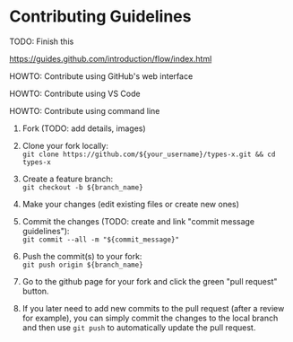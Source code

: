 # Contributing Guidelines  

TODO: Finish this

https://guides.github.com/introduction/flow/index.html

HOWTO: Contribute using GitHub's web interface

HOWTO: Contribute using VS Code

HOWTO: Contribute using command line

1. Fork (TODO: add details, images)

2. Clone your fork locally:  
  `git clone https://github.com/${your_username}/types-x.git && cd types-x`

3. Create a feature branch:  
  `git checkout -b ${branch_name}`

4. Make your changes (edit existing files or create new ones)

5. Commit the changes (TODO: create and link "commit message guidelines"):  
  `git commit --all -m "${commit_message}"`

6. Push the commit(s) to your fork:  
  `git push origin ${branch_name}`

7. Go to the github page for your fork and click the green "pull request" button.

8. If you later need to add new commits to the pull request (after a review for example), you can 
simply commit the changes to the local branch and then use `git push` to automatically update the 
pull request.
